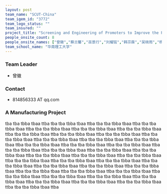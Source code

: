 ```yaml
---
layout: post
team_name: "SCUT-China"
team_igem_id: "3772"
team_logo_status: ""
team_insured: ""
project_title: "Screening and Engineering of Promoters to Improve the Production of Nootkatone in *Saccharomyces cerevisiae*"
people_onsite_count: 8
people_onsite_names: ["曾徽","蔡兰馨","巫景行","刘耀铭","韩宗霖","吴晓雨","杨晨怡","钟炳旭"]
team_school_name: "华南理工大学"
---
```



### Team Leader
* 曾徽

### Contact
* 814856333 AT qq.com

### A Manufacturing Project

tba tba tbba tbaa ttba tba tba tbba tbaa ttba tba tba tbba tbaa ttba tba tba tbba tbaa ttba tba tba tbba tbaa ttba tba tba tbba tbaa ttba tba tba tbba tbaa ttba tba tba tbba tbaa ttba tba tba tbba tbaa ttba tba tba tbba tbaa ttba tba tba tbba tbaa ttba tba tba tbba tbaa ttba tba tba tbba tbaa ttba tba tba tbba tbaa ttba tba tba tbba tbaa ttba tba tba tbba tbaa ttba tba tba tbba tbaa ttba tba tba tbba tbaa ttba tba tba tbba tbaa ttba tba tba tbba tbaa ttba tba tba tbba tbaa ttba tba tba tbba tbaa ttba tba tba tbba tbaa ttba tba tba tbba tbaa ttba tba tba tbba tbaa ttba tba tba tbba tbaa ttba tba tba tbba tbaa ttba tba tba tbba tbaa ttba tba tba tbba tbaa ttba tba tba tbba tbaa ttba tba tba tbba tbaa ttba tba tba tbba tbaa ttba tba tba tbba tbaa ttba tba tba tbba tbaa ttba tba tba tbba tbaa ttba tba tba tbba tbaa ttba tba tba tbba tbaa ttba tba tba tbba tbaa ttba tba tba tbba tbaa ttba tba tba tbba tbaa ttba tba tba tbba tbaa ttba tba tba tbba tbaa ttba 
